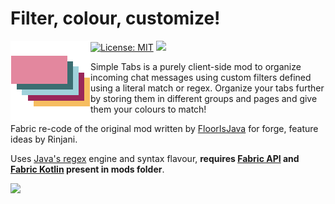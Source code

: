 # Filter, colour, customize!
<img align="left" src="src/main/resources/assets/simpletabs/icon.png">

[![License: MIT](https://img.shields.io/badge/License-MIT-yellow.svg)](https://github.com/otcathatsya/simple-tabs/blob/main/LICENSE)
[![](https://img.shields.io/github/release/otcathatsya/simple-tabs.svg?include_prereleases&label=pre-release&logo=github)](https://github.com/otcathatsya/simple-tabs/releases)

Simple Tabs is a purely client-side mod to organize incoming chat messages using custom filters defined using a literal match or regex.
Organize your tabs further by storing them in different groups and pages and give them your colours to match!

Fabric re-code of the original mod written by [FloorIsJava](https://gitlab.com/FloorIsJava/SimpleTabs) for forge, feature ideas by Rinjani. 

Uses [Java's regex](https://docs.oracle.com/javase/7/docs/api/java/util/regex/Pattern.html) engine and syntax flavour,
**requires [Fabric API](https://www.curseforge.com/minecraft/mc-mods/fabric-api) and [Fabric Kotlin](https://www.curseforge.com/minecraft/mc-mods/fabric-language-kotlin) present in mods folder**.

<img src="https://i.imgur.com/fKvKur5.png">

